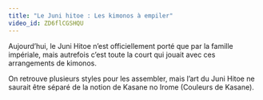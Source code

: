 ```yaml
---
title: "Le Juni hitoe : Les kimonos à empiler"
video_id: ZD6flCGSHQU
---
```


Aujourd’hui, le Juni Hitoe n’est officiellement porté que par la famille impériale, mais autrefois c’est toute la court qui jouait avec ces arrangements de kimonos.

On retrouve plusieurs styles pour les assembler, mais l’art du Juni Hitoe ne saurait être séparé de la notion de Kasane no Irome (Couleurs de Kasane).